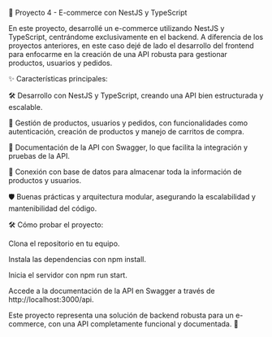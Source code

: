 🛒 Proyecto 4 - E-commerce con NestJS y TypeScript

En este proyecto, desarrollé un e-commerce utilizando NestJS y TypeScript, centrándome exclusivamente en el backend. A diferencia de los proyectos anteriores, en este caso dejé de lado el desarrollo del frontend para enfocarme en la creación de una API robusta para gestionar productos, usuarios y pedidos.

✨ Características principales:

🛠️ Desarrollo con NestJS y TypeScript, creando una API bien estructurada y escalable.

🔑 Gestión de productos, usuarios y pedidos, con funcionalidades como autenticación, creación de productos y manejo de carritos de compra.

📑 Documentación de la API con Swagger, lo que facilita la integración y pruebas de la API.

🔗 Conexión con base de datos para almacenar toda la información de productos y usuarios.

🛡️ Buenas prácticas y arquitectura modular, asegurando la escalabilidad y mantenibilidad del código.

🛠️ Cómo probar el proyecto:

Clona el repositorio en tu equipo.

Instala las dependencias con npm install.

Inicia el servidor con npm run start.

Accede a la documentación de la API en Swagger a través de http://localhost:3000/api.

Este proyecto representa una solución de backend robusta para un e-commerce, con una API completamente funcional y documentada. 🚀

